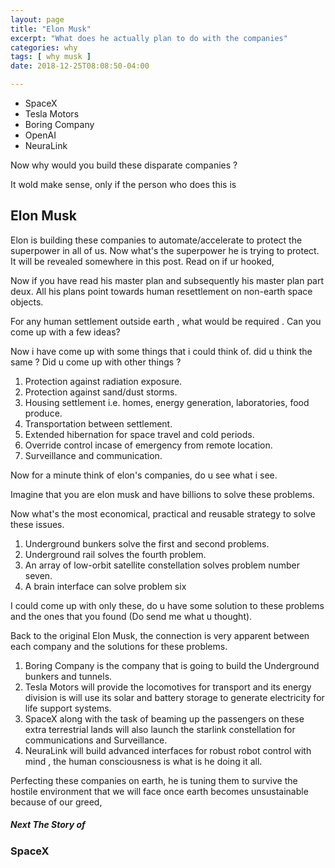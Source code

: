 ```yaml
---
layout: page
title: "Elon Musk"
excerpt: "What does he actually plan to do with the companies"
categories: why
tags: [ why musk ]
date: 2018-12-25T08:08:50-04:00

---
```



* SpaceX
* Tesla Motors
* Boring Company
* OpenAI
* NeuraLink

Now why would you build these disparate companies ?

It wold make sense, only if the person who does this is
## Elon Musk

Elon is building these companies to automate/accelerate to protect the superpower in all of us. Now what's the superpower he is trying to protect. It will be revealed somewhere in this post.  Read on if ur hooked,

Now if you have read his master plan and subsequently his master plan part deux.
All his plans point towards human resettlement on non-earth space objects.

For any human settlement outside earth , what would be required . Can you come up with a few ideas?

Now i have come up with some things that i could think of. did u think the same ?  Did u come up with other things ?

1. Protection against radiation exposure.
2. Protection against sand/dust storms.
3. Housing settlement i.e. homes, energy generation, laboratories, food produce.
4. Transportation between settlement.
5. Extended hibernation for space travel and cold periods.
6. Override control incase of emergency from remote location.
7. Surveillance and communication.


Now for a minute think of elon's companies, do u see what i see.

Imagine that you are elon musk and have billions to solve these problems.

Now what's the most economical, practical and reusable strategy to solve these issues.

1. Underground bunkers solve the first and second problems.
2. Underground rail solves the fourth problem.
3. An array of low-orbit satellite constellation solves problem number seven.
4. A brain interface can solve problem six

I could come up with only these, do u have some solution to these problems and the ones that you found (Do send me what u thought).

Back to the original  Elon Musk, the connection is very apparent between each company and the solutions for these problems.

1. Boring Company is the company that is going to build the Underground bunkers and tunnels.
2. Tesla Motors will provide the locomotives for transport and its energy division is will use its solar and battery storage to generate electricity for life support systems.
3. SpaceX along with the task of beaming up the passengers on these extra terrestrial lands will also launch the starlink constellation for communications and Surveillance.
4. NeuraLink will build advanced interfaces for robust robot control with mind , the human consciousness is what is he doing it all.

Perfecting these companies on earth, he is tuning them to survive the hostile environment that we will face once earth becomes unsustainable because of our greed,  


##### Next The Story of
### SpaceX
